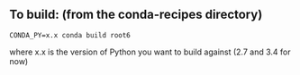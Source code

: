 To build: (from the conda-recipes directory)
---------------
```
CONDA_PY=x.x conda build root6
```

where x.x is the version of Python you want to build against (2.7 and 3.4 for now)
